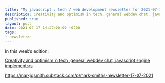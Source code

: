 ```yaml
---
title: "My javascript / tech / web development newsletter for 2021-07-17 is out!"
description: Creativity and optimism in tech, general webdev chat, javascript engine implementors
published: true
layout: post
date: 2021-07-17 14:27:00:00 +0700
tags:
- newsletter
---
```

In this week’s edition:

[Creativity and optimism in tech, general webdev chat, javascript engine implementors](https://markjgsmith.substack.com/p/mark-smiths-newsletter-17-07-2021)

https://markjgsmith.substack.com/p/mark-smiths-newsletter-17-07-2021

